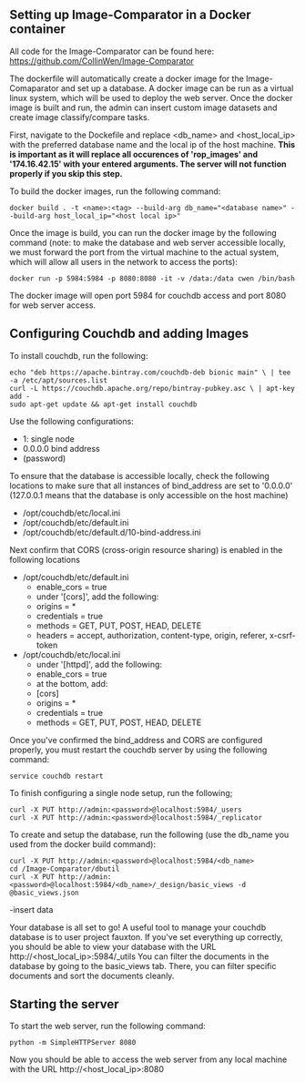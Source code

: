 ## Setting up Image-Comparator in a Docker container ##

All code for the Image-Comparator can be found here: https://github.com/CollinWen/Image-Comparator

The dockerfile will automatically create a docker image for the Image-Comaparator and set up a database. A docker image can be run as a virtual linux system, which will be used to deploy the web server. Once the docker image is built and run, the admin can insert custom image datasets and create image classify/compare tasks.

First, navigate to the Dockefile and replace <db_name> and <host_local_ip> with the preferred database name and the local ip of the host machine. **This is important as it will replace all occurences of 'rop_images' and '174.16.42.15' with your entered arguments. The server will not function properly if you skip this step.**

To build the docker images, run the following command:
```
docker build . -t <name>:<tag> --build-arg db_name="<database name>" --build-arg host_local_ip="<host local ip>"
```

Once the image is build, you can run the docker image by the following command (note: to make the database and web server accessible locally, we must forward the port from the virtual machine to the actual system, which will allow all users in the network to access the ports):
```
docker run -p 5984:5984 -p 8080:8080 -it -v /data:/data cwen /bin/bash
```

The docker image will open port 5984 for couchdb access and port 8080 for web server access.

## Configuring Couchdb and adding Images ##

To install couchdb, run the following:
```
echo "deb https://apache.bintray.com/couchdb-deb bionic main" \ | tee -a /etc/apt/sources.list
curl -L https://couchdb.apache.org/repo/bintray-pubkey.asc \ | apt-key add -
sudo apt-get update && apt-get install couchdb
```

Use the following configurations:
* 1: single node
* 0.0.0.0 bind address
* (password)

To ensure that the database is accessible locally, check the following locations to make sure that all instances of bind_address are set to '0.0.0.0' (127.0.0.1 means that the database is only accessible on the host machine)
* /opt/couchdb/etc/local.ini
* /opt/couchdb/etc/default.ini
* /opt/couchdb/etc/default.d/10-bind-address.ini

Next confirm that CORS (cross-origin resource sharing) is enabled in the following locations
* /opt/couchdb/etc/default.ini
    * enable_cors = true
    * under '[cors]', add the following:
	* origins = *
	* credentials = true
	* methods = GET, PUT, POST, HEAD, DELETE
	* headers = accept, authorization, content-type, origin, referer, x-csrf-token
* /opt/couchdb/etc/local.ini
    * under '[httpd]', add the following:
	* enable_cors = true
    * at the bottom, add:
	* [cors]
	* origins = *
	* credentials = true
	* methods = GET, PUT, POST, HEAD, DELETE

Once you've confirmed the bind_address and CORS are configured properly, you must restart the couchdb server by using the following command:
```
service couchdb restart
```

To finish configuring a single node setup, run the following;
```
curl -X PUT http://admin:<password>@localhost:5984/_users
curl -X PUT http://admin:<password>@localhost:5984/_replicator
```

To create and setup the database, run the following (use the db_name you used from the docker build command):
```
curl -X PUT http://admin:<password>@localhost:5984/<db_name>
cd /Image-Comparator/dbutil
curl -X PUT http://admin:<password>@localhost:5984/<db_name>/_design/basic_views -d @basic_views.json
```

-insert data

Your database is all set to go! A useful tool to manage your couchdb database is to user project fauxton. If you've set everything up correctly, you should be able to view your database with the URL http://<host_local_ip>:5984/_utils
You can filter the documents in the database by going to the basic_views tab. There, you can filter specific documents and sort the documents cleanly.

## Starting the server ##

To start the web server, run the following command:
```
python -m SimpleHTTPServer 8080
```

Now you should be able to access the web server from any local machine with the URL http://<host_local_ip>:8080

